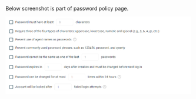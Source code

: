 Below screenshot is part of password policy page.

![ui-inline.png](/.attachments/ui-inline-2688d21e-1de5-47dd-b944-571cfedb46a8.png)